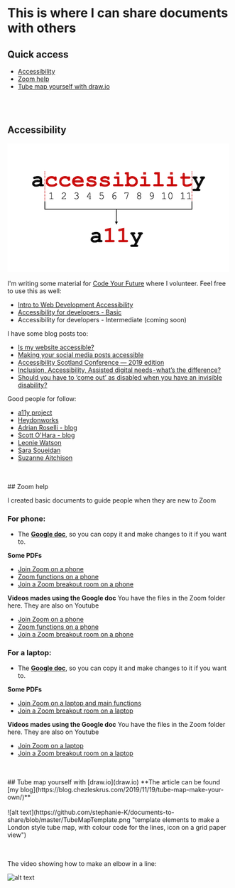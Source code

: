 # This is where I can share documents with others

## Quick access
- [Accessibility](https://github.com/stephanie-K/documents-to-share#accessibility)
- [Zoom help](https://github.com/stephanie-K/documents-to-share#zoom-help)
- [Tube map yourself with draw.io](https://github.com/stephanie-K/documents-to-share#tube-map-yourself-with-drawio)
<br>
<br>

## Accessibility
![Accessibility word the first and last letter of the word in black and the letters in between in red and numbered. There are 11 letters between the initial 'a' and the last 'y', that's why we say a11y](a11y/a11y-CYF.png)

I'm writing some material for [Code Your Future](https://codeyourfuture.io/) where I volunteer.
Feel free to use this as well:
- [Intro to Web Development Accessibility](https://docs.google.com/presentation/d/1CY7r_r8Zs6evWuQpGZK_E2zvXqNWbEEd5x5n1OhE6Rg/edit?usp=sharing)
- [Accessibility for developers - Basic](https://docs.google.com/presentation/d/15PG1w766J_EJGSVOnrjrn6ti_-K_7hdRjXZzA-sxTQ4/edit?usp=sharing)
- Accessibility for developers - Intermediate (coming soon)

I have some blog posts too:
- [Is my website accessible?](https://blog.chezleskrus.com/2020/10/31/is-my-website-accessible/)
- [Making your social media posts accessible](https://blog.chezleskrus.com/2019/11/14/making-your-social-media-posts-accessible/)
- [Accessibility Scotland Conference — 2019 edition](https://blog.chezleskrus.com/2019/10/27/accessibility-scotland-conference-2019-edition/)
- [Inclusion, Accessibility, Assisted digital needs - what’s the difference?](https://blog.chezleskrus.com/2019/10/16/inclusion-accessibility-assisted-digital-needs%e2%80%8a-%e2%80%8awhats-the-difference/)
- [Should you have to ‘come out’ as disabled when you have an invisible disability?](https://blog.chezleskrus.com/2019/10/13/should-you-have-to-come-out-as-disabled-when-you-have-an-invisible-disability/)

Good people for follow:
- [a11y project](https://a11yproject.com/resources)
- [Heydonworks](http://www.heydonworks.com/)
- [Adrian Roselli - blog](https://adrianroselli.com/)
- [Scott O'Hara - blog](https://www.scottohara.me/)
- [Leonie Watson](https://tink.uk/)
- [Sara Soueidan](https://www.sarasoueidan.com/tags/accessibility/)
- [Suzanne Aitchison](https://www.upyoura11y.com/)
<br>
<br>
## Zoom help

I created basic documents to guide people when they are new to Zoom

### For phone:
- The [**Google doc**](https://docs.google.com/presentation/d/1DIc5Q4apBMB1hGo-LUPMM9ivo_Rm3oVNr3d1u30RroU/edit?usp=sharing), so you can copy it and make changes to it if you want to.

**Some PDFs**
- [Join Zoom on a phone](/Zoom/Join_Zoom_on_a_phone.pdf)
- [Zoom functions on a phone](/Zoom/Zoom_functions_on_a_phone.pdf)
- [Join a Zoom breakout room on a phone](/Zoom/Join-Zoom-breakout-room-on-a-phone.pdf)

**Videos mades using the Google doc**
You have the files in the Zoom folder here. They are also on Youtube
- [Join Zoom on a phone](https://www.youtube.com/watch?v=3iHpGiTd9QA)
- [Zoom functions on a phone](https://www.youtube.com/watch?v=lcUKc9Ue3EI)
- [Join a Zoom breakout room on a phone](https://www.youtube.com/watch?v=Guujh_kseAE)

### For a laptop:
- The [**Google doc**](https://docs.google.com/presentation/d/1VVRv-Icv1gxCRN3Bs9jqvuW0UDfAr1xWxb8J1omhuPo/edit?usp=sharing), so you can copy it and make changes to it if you want to.

**Some PDFs**
- [Join Zoom on a laptop and main functions](/Zoom/zoom-help-for-laptop-join.pdf)
- [Join a Zoom breakout room on a laptop](/Zoom/Zoom-help-breakout-room-for-laptop.pdf)

**Videos mades using the Google doc**
You have the files in the Zoom folder here. They are also on Youtube
- [Join Zoom on a laptop](https://www.youtube.com/watch?v=d9pSd5M4YmE)
- [Join a Zoom breakout room on a laptop](https://www.youtube.com/watch?v=gkCtG_WT8RU)
<br>
<br>
## Tube map yourself with [draw.io](draw.io)
**The article can be found [my blog](https://blog.chezleskrus.com/2019/11/19/tube-map-make-your-own/)**
<br>
<br>
![alt text](https://github.com/stephanie-K/documents-to-share/blob/master/TubeMapTemplate.png "template elements to make a London style tube map, with colour code for the lines, icon on a grid paper view")
<br>
<br>
<br>

The video showing how to make an elbow in a line:


![alt text](https://github.com/stephanie-K/documents-to-share/blob/master/video-drawio-elbow.gif "this is a animated gif showing the steps stated above in the instructions of the article")


